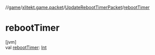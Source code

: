 //[game](../../../index.md)/[xlitekt.game.packet](../index.md)/[UpdateRebootTimerPacket](index.md)/[rebootTimer](reboot-timer.md)

# rebootTimer

[jvm]\
val [rebootTimer](reboot-timer.md): [Int](https://kotlinlang.org/api/latest/jvm/stdlib/kotlin/-int/index.html)

